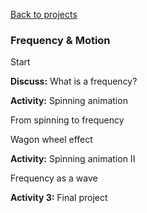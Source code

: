 <a href="../" class="quaternary"><f-leftarrow-icon /> Back to projects</a>

### Frequency & Motion

<div class="grid" style="--cols: 1fr; --yellow: var(--white); --base: 9px; --gap: 0;">

<f-section-card section="START">

Start

</f-section-card>

<f-section-card section="DISCUSS_1">

**Discuss:** What is a frequency?

</f-section-card>

<f-section-card section="ACTIVITY_1">

**Activity:** Spinning animation

</f-section-card>

<f-section-card section="THEORY_1">

From spinning to frequency

</f-section-card>

<f-section-card section="EXPERIMENT_1">

Wagon wheel effect

</f-section-card>

<f-section-card section="ACTIVITY_2">

**Activity:** Spinning animation II

</f-section-card>

<f-section-card section="THEORY_2">

Frequency as a wave

</f-section-card>

<f-section-card section="ACTIVITY_3">

**Activity 3:** Final project
</f-section-card>

</div>